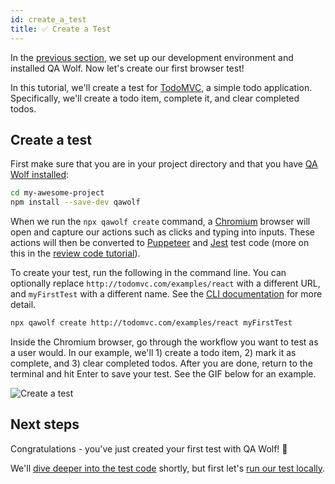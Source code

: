 ```yaml
---
id: create_a_test
title: ✅ Create a Test
---
```


In the [previous section](get_started), we set up our development environment and installed QA Wolf. Now let's create our first browser test!

In this tutorial, we'll create a test for [TodoMVC](http://todomvc.com/examples/react), a simple todo application. Specifically, we'll create a todo item, complete it, and clear completed todos.

## Create a test

First make sure that you are in your project directory and that you have [QA Wolf installed](get_started#install-qa-wolf):

```bash
cd my-awesome-project
npm install --save-dev qawolf
```

When we run the `npx qawolf create` command, a [Chromium](https://www.chromium.org/Home) browser will open and capture our actions such as clicks and typing into inputs. These actions will then be converted to [Puppeteer](https://pptr.dev/) and [Jest](https://jestjs.io/) test code (more on this in the [review code tutorial](review_test_code)).

To create your test, run the following in the command line. You can optionally replace `http://todomvc.com/examples/react` with a different URL, and `myFirstTest` with a different name. See the [CLI documentation](cli#npx-qawolf-create-url-name) for more detail.

```bash
npx qawolf create http://todomvc.com/examples/react myFirstTest
```

Inside the Chromium browser, go through the workflow you want to test as a user would. In our example, we'll 1) create a todo item, 2) mark it as complete, and 3) clear completed todos. After you are done, return to the terminal and hit Enter to save your test. See the GIF below for an example.

![Create a test](https://storage.googleapis.com/docs.qawolf.com/tutorials/create-my-first-test-small.gif)

## Next steps

Congratulations - you've just created your first test with QA Wolf! 🎉

We'll [dive deeper into the test code](review_test_code) shortly, but first let's [run our test locally](run_a_test_locally).
